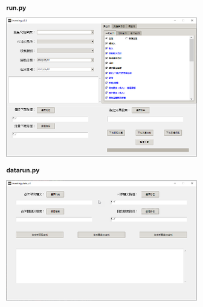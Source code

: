 ### run.py
![image](https://github.com/eddie813022/202204_investing_project/blob/main/IMG/run.png)

### datarun.py
![image](https://github.com/eddie813022/202204_investing_project/blob/main/IMG/datarun.png)
